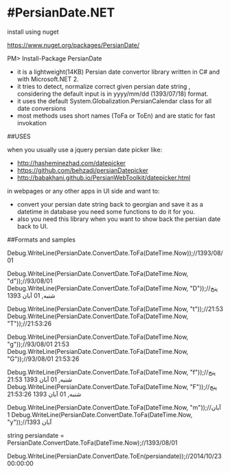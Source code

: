 #PersianDate.NET
===============
install using nuget

https://www.nuget.org/packages/PersianDate/

PM> Install-Package PersianDate

- it is a lightweight(14KB) Persian date convertor library written in C# and with Microsoft.NET 2.
- it tries to detect, normalize  correct given persian date string , considering the default input is in yyyy/mm/dd (1393/07/18) format.
- it uses the default System.Globalization.PersianCalendar class for all date conversions
- most methods uses short names (ToFa or ToEn) and are static for fast invokation

##USES

when you usually use a jquery persian date picker like:
- http://hasheminezhad.com/datepicker 
- https://github.com/behzadi/persianDatepicker
- http://babakhani.github.io/PersianWebToolkit/datepicker.html

in webpages or any other apps in UI side and want to:
- convert your persian date string back to georgian and save it as a datetime in database you need some functions to do it for you. 
- also you need this library when you want to show back the persian date back to UI.

##Formats and samples

Debug.WriteLine(PersianDate.ConvertDate.ToFa(DateTime.Now));//1393/08/01

Debug.WriteLine(PersianDate.ConvertDate.ToFa(DateTime.Now, "d"));//93/08/01
Debug.WriteLine(PersianDate.ConvertDate.ToFa(DateTime.Now, "D"));//پنج شنبه, 01 آبان 1393

Debug.WriteLine(PersianDate.ConvertDate.ToFa(DateTime.Now, "t"));//21:53
Debug.WriteLine(PersianDate.ConvertDate.ToFa(DateTime.Now, "T"));//21:53:26

Debug.WriteLine(PersianDate.ConvertDate.ToFa(DateTime.Now, "g"));//93/08/01 21:53
Debug.WriteLine(PersianDate.ConvertDate.ToFa(DateTime.Now, "G"));//93/08/01 21:53:26


Debug.WriteLine(PersianDate.ConvertDate.ToFa(DateTime.Now, "f"));//پنج شنبه, 01 آبان 1393 21:53
Debug.WriteLine(PersianDate.ConvertDate.ToFa(DateTime.Now, "F"));//پنج شنبه, 01 آبان 1393 21:53:26

Debug.WriteLine(PersianDate.ConvertDate.ToFa(DateTime.Now, "m"));//آبان 1
Debug.WriteLine(PersianDate.ConvertDate.ToFa(DateTime.Now, "y"));//1393 آبان

string persiandate = PersianDate.ConvertDate.ToFa(DateTime.Now);//1393/08/01

Debug.WriteLine(PersianDate.ConvertDate.ToEn(persiandate));//2014/10/23 00:00:00

